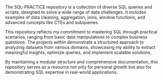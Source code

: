 The SQL-PRACTICE repository is a collection of diverse SQL queries and scripts, designed to solve a wide range of data challenges. It includes examples of data cleaning, aggregation, joins, window functions, and advanced concepts like CTEs and subqueries.

This repository reflects my commitment to mastering SQL through practical scenarios, ranging from basic data manipulations to complex business questions. The projects within demonstrate a structured approach to analyzing datasets from various domains, showcasing my ability to extract meaningful insights, optimize queries, and implement scalable solutions.

By maintaining a modular structure and comprehensive documentation, this repository serves as a resource not only for personal growth but also for demonstrating SQL expertise in real-world applications.
